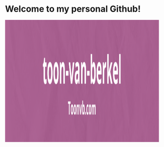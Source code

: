 # Welcome to my personal Github!

<img width="2000" height="400" alt="image" src="./BannerToonvb_toon-van-berkel_Github.png" />
